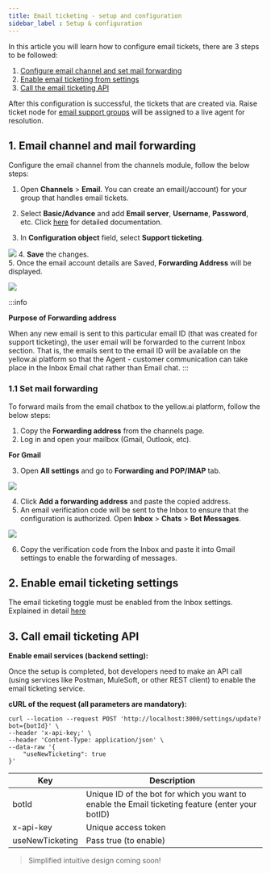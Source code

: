 ```yaml
---
title: Email ticketing - setup and configuration
sidebar_label : Setup & configuration
---
```


In this article you will learn how to configure email tickets, there are 3 steps to be followed: 
1. [Configure email channel and set mail forwarding](#1)
2. [Enable email ticketing from settings](#2)
3. [Call the email ticketing API](#3)

After this configuration is successful, the tickets that are created via. Raise ticket node for [email support groups](https://docs.yellow.ai/docs/platform_concepts/inbox/inbox-settings/team/groups) will be assigned to a live agent for resolution. 


## <a name="1"></a>  1. Email channel and mail forwarding 


Configure the email channel from the channels module, follow the below steps:


1. Open **Channels** > **Email**. You can create an email(/account) for your group that handles email tickets. 
2. Select **Basic/Advance** and add **Email server**, **Username**, **Password**, etc.  Click [here](https://docs.yellow.ai/docs/platform_concepts/channelConfiguration/email-outbound) for detailed documentation.  

3. In **Configuration object** field, select **Support ticketing**. 

![](https://i.imgur.com/DlVVjbc.png)
4. **Save** the changes.   
5. Once the email account details are Saved, **Forwarding Address** will be displayed. 

![](https://i.imgur.com/dCNKHXz.png)


:::info

**Purpose of Forwarding address** 

When any new email is sent to this particular email ID (that was created for support ticketing), the user email will be forwarded to the current Inbox section. 
That is, the emails sent to the email ID will be available on the yellow.ai platform so that the Agent - customer communication can take place in the Inbox Email chat rather than Email chat. 
:::

### 1.1 Set mail forwarding 

To forward mails from the email chatbox to the yellow.ai platform, follow the below steps: 

1. Copy the **Forwarding address** from the channels page. 
2. Log in and open your mailbox (Gmail, Outlook, etc).

**For Gmail** 

3. Open **All settings** and go to **Forwarding and POP/IMAP** tab. 

![](https://i.imgur.com/COXCn9T.jpg)

4. Click **Add a forwarding address** and paste the copied address. 
5. An email verification code will be sent to the Inbox to ensure that the configuration is authorized. Open **Inbox** > **Chats** > **Bot Messages**. 

![](https://i.imgur.com/P4znTah.png)

6. Copy the verification code from the Inbox and paste it into Gmail settings to enable the forwarding of messages.


## <a name="2"></a>  2. Enable email ticketing settings 

The email ticketing toggle must be enabled from the Inbox settings. Explained in detail [here](https://docs.yellow.ai/docs/platform_concepts/inbox/inbox-settings/workflows/emailticketing)

## <a name="3"></a>  3. Call email ticketing API


**Enable email services (backend setting):**

Once the setup is completed, bot developers need to make an API call (using services like Postman, MuleSoft, or other REST client) to enable the email ticketing service.

**cURL of the request (all parameters are mandatory):**

```
curl --location --request POST 'http://localhost:3000/settings/update?bot={botId}' \
--header 'x-api-key;' \
--header 'Content-Type: application/json' \
--data-raw '{
    "useNewTicketing": true
}'
```

  

| Key | Description |
| ----|----|
| botId | Unique ID of the bot for which you want to enable the Email ticketing feature (enter your botID) |
| x-api-key | Unique access token |
| useNewTicketing | Pass true (to enable) |




> Simplified intuitive design coming soon!



